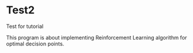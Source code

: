 # Test2
Test for tutorial

This program is about implementing Reinforcement Learning algorithm for optimal decision points.
